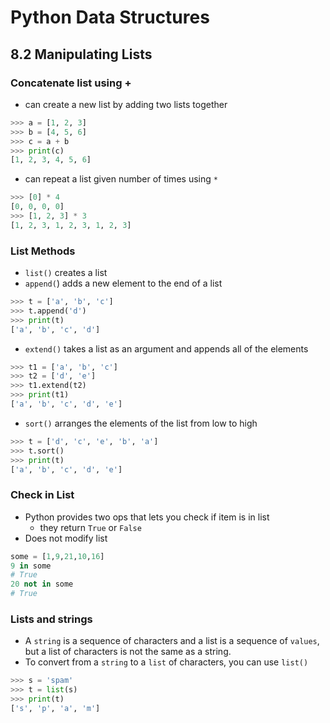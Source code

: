 # Python Data Structures

## 8.2 Manipulating Lists

### Concatenate list using **+**

* can create a new list by adding two lists together
```python
>>> a = [1, 2, 3]
>>> b = [4, 5, 6]
>>> c = a + b
>>> print(c)
[1, 2, 3, 4, 5, 6]
```
* can repeat a list given number of times using `*`
```python
>>> [0] * 4
[0, 0, 0, 0]
>>> [1, 2, 3] * 3
[1, 2, 3, 1, 2, 3, 1, 2, 3]
```

### List Methods

* `list()` creates a list
* `append(`) adds a new element to the end of a list
```python
>>> t = ['a', 'b', 'c']
>>> t.append('d')
>>> print(t)
['a', 'b', 'c', 'd']
```
* `extend()` takes a list as an argument and appends all of the elements
```python
>>> t1 = ['a', 'b', 'c']
>>> t2 = ['d', 'e']
>>> t1.extend(t2)
>>> print(t1)
['a', 'b', 'c', 'd', 'e']
```
* `sort()` arranges the elements of the list from low to high
```python
>>> t = ['d', 'c', 'e', 'b', 'a']
>>> t.sort()
>>> print(t)
['a', 'b', 'c', 'd', 'e']
```
### Check in List

* Python provides two ops that lets you check if item is in list
  * they return `True` or `False`
* Does not modify list
```python
some = [1,9,21,10,16]
9 in some
# True
20 not in some
# True
```

### Lists and strings

* A `string` is a sequence of characters and a list is a sequence of `values`, but a list of characters is not the same as a string.
* To convert from a `string` to a `list` of characters, you can use `list()`
```python
>>> s = 'spam'
>>> t = list(s)
>>> print(t)
['s', 'p', 'a', 'm']
```
